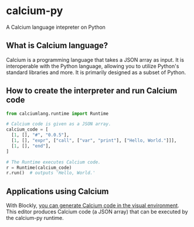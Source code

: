 # calcium-py

A Calcium language intepreter on Python

## What is Calcium language?

Calcium is a programming language that takes a JSON array as input. It is interoperable with the Python language, allowing you to utilize Python's standard libraries and more. It is primarily designed as a subset of Python.

## How to create the interpreter and run Calcium code

```python
from calciumlang.runtime import Runtime

# Calcium code is given as a JSON array.
calcium_code = [
  [1, [], "#", "0.0.5"],
  [1, [], "expr", ["call", ["var", "print"], ["Hello, World."]]],
  [1, [], "end"],
]

# The Runtime executes Calcium code.
r = Runtime(calcium_code)
r.run()  # outputs 'Hello, World.'
```

## Applications using Calcium

With Blockly, [you can generate Calcium code in the visual environment](https://capg.app/). This editor produces Calcium code (a JSON array) that can be executed by the calcium-py runtime.
